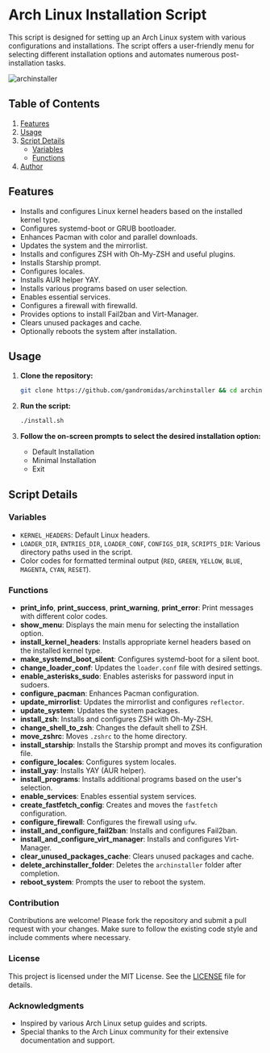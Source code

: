 # Arch Linux Installation Script

This script is designed for setting up an Arch Linux system with various configurations and installations. The script offers a user-friendly menu for selecting different installation options and automates numerous post-installation tasks.

![archinstaller](https://github.com/user-attachments/assets/72ff3e94-dd8d-4e18-8c13-30f8b6ba4ef6)

## Table of Contents
1. [Features](#features)
2. [Usage](#usage)
3. [Script Details](#script-details)
    - [Variables](#variables)
    - [Functions](#functions)
4. [Author](#author)

## Features

- Installs and configures Linux kernel headers based on the installed kernel type.
- Configures systemd-boot or GRUB bootloader.
- Enhances Pacman with color and parallel downloads.
- Updates the system and the mirrorlist.
- Installs and configures ZSH with Oh-My-ZSH and useful plugins.
- Installs Starship prompt.
- Configures locales.
- Installs AUR helper YAY.
- Installs various programs based on user selection.
- Enables essential services.
- Configures a firewall with firewalld.
- Provides options to install Fail2ban and Virt-Manager.
- Clears unused packages and cache.
- Optionally reboots the system after installation.

## Usage

1. **Clone the repository:**
    ```bash
    git clone https://github.com/gandromidas/archinstaller && cd archinstaller
    ```

2. **Run the script:**
    ```bash
    ./install.sh
    ```

3. **Follow the on-screen prompts to select the desired installation option:**
    - Default Installation
    - Minimal Installation
    - Exit

## Script Details

### Variables

- `KERNEL_HEADERS`: Default Linux headers.
- `LOADER_DIR`, `ENTRIES_DIR`, `LOADER_CONF`, `CONFIGS_DIR`, `SCRIPTS_DIR`: Various directory paths used in the script.
- Color codes for formatted terminal output (`RED`, `GREEN`, `YELLOW`, `BLUE`, `MAGENTA`, `CYAN`, `RESET`).

### Functions

- **print_info**, **print_success**, **print_warning**, **print_error**: Print messages with different color codes.
- **show_menu**: Displays the main menu for selecting the installation option.
- **install_kernel_headers**: Installs appropriate kernel headers based on the installed kernel type.
- **make_systemd_boot_silent**: Configures systemd-boot for a silent boot.
- **change_loader_conf**: Updates the `loader.conf` file with desired settings.
- **enable_asterisks_sudo**: Enables asterisks for password input in sudoers.
- **configure_pacman**: Enhances Pacman configuration.
- **update_mirrorlist**: Updates the mirrorlist and configures `reflector`.
- **update_system**: Updates the system packages.
- **install_zsh**: Installs and configures ZSH with Oh-My-ZSH.
- **change_shell_to_zsh**: Changes the default shell to ZSH.
- **move_zshrc**: Moves `.zshrc` to the home directory.
- **install_starship**: Installs the Starship prompt and moves its configuration file.
- **configure_locales**: Configures system locales.
- **install_yay**: Installs YAY (AUR helper).
- **install_programs**: Installs additional programs based on the user's selection.
- **enable_services**: Enables essential system services.
- **create_fastfetch_config**: Creates and moves the `fastfetch` configuration.
- **configure_firewall**: Configures the firewall using `ufw`.
- **install_and_configure_fail2ban**: Installs and configures Fail2ban.
- **install_and_configure_virt_manager**: Installs and configures Virt-Manager.
- **clear_unused_packages_cache**: Clears unused packages and cache.
- **delete_archinstaller_folder**: Deletes the `archinstaller` folder after completion.
- **reboot_system**: Prompts the user to reboot the system.

### Contribution

Contributions are welcome! Please fork the repository and submit a pull request with your changes. Make sure to follow the existing code style and include comments where necessary.

### License

This project is licensed under the MIT License. See the [LICENSE](LICENSE) file for details.

### Acknowledgments

- Inspired by various Arch Linux setup guides and scripts.
- Special thanks to the Arch Linux community for their extensive documentation and support.
